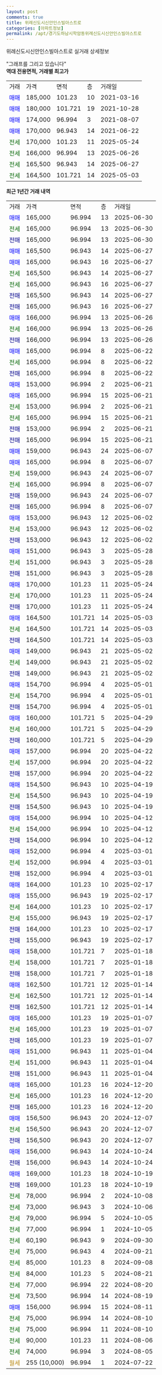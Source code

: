 ```yaml
---
layout: post
comments: true
title: 위례신도시신안인스빌아스트로
categories: [아파트정보]
permalink: /apt/경기도하남시학암동위례신도시신안인스빌아스트로
---
```


위례신도시신안인스빌아스트로 실거래 상세정보

<script type="text/javascript">
  google.charts.load('current', {'packages':['line', 'corechart']});
  google.charts.setOnLoadCallback(drawChart);

  function drawChart() {
    var data = new google.visualization.DataTable();
    data.addColumn('date', '거래일');
    data.addColumn('number', "매매");
    data.addColumn('number', "전세");
    data.addColumn('number', "전매");

    data.addRows([[new Date(Date.parse("2025-06-30")), 165000, null, null], [new Date(Date.parse("2025-06-30")), null, 165000, null], [new Date(Date.parse("2025-06-30")), null, null, 165000], [new Date(Date.parse("2025-06-27")), 165500, null, null], [new Date(Date.parse("2025-06-27")), 165000, null, null], [new Date(Date.parse("2025-06-27")), null, 165500, null], [new Date(Date.parse("2025-06-27")), null, 165000, null], [new Date(Date.parse("2025-06-27")), null, null, 165500], [new Date(Date.parse("2025-06-27")), null, null, 165000], [new Date(Date.parse("2025-06-26")), 166000, null, null], [new Date(Date.parse("2025-06-26")), null, 166000, null], [new Date(Date.parse("2025-06-26")), null, null, 166000], [new Date(Date.parse("2025-06-22")), 165000, null, null], [new Date(Date.parse("2025-06-22")), null, 165000, null], [new Date(Date.parse("2025-06-22")), null, null, 165000], [new Date(Date.parse("2025-06-21")), 153000, null, null], [new Date(Date.parse("2025-06-21")), 165000, null, null], [new Date(Date.parse("2025-06-21")), null, 153000, null], [new Date(Date.parse("2025-06-21")), null, 165000, null], [new Date(Date.parse("2025-06-21")), null, null, 153000], [new Date(Date.parse("2025-06-21")), null, null, 165000], [new Date(Date.parse("2025-06-07")), 159000, null, null], [new Date(Date.parse("2025-06-07")), 165000, null, null], [new Date(Date.parse("2025-06-07")), null, 159000, null], [new Date(Date.parse("2025-06-07")), null, 165000, null], [new Date(Date.parse("2025-06-07")), null, null, 159000], [new Date(Date.parse("2025-06-07")), null, null, 165000], [new Date(Date.parse("2025-06-02")), 153000, null, null], [new Date(Date.parse("2025-06-02")), null, 153000, null], [new Date(Date.parse("2025-06-02")), null, null, 153000], [new Date(Date.parse("2025-05-28")), 151000, null, null], [new Date(Date.parse("2025-05-28")), null, 151000, null], [new Date(Date.parse("2025-05-28")), null, null, 151000], [new Date(Date.parse("2025-05-24")), 170000, null, null], [new Date(Date.parse("2025-05-24")), null, 170000, null], [new Date(Date.parse("2025-05-24")), null, null, 170000], [new Date(Date.parse("2025-05-03")), 164500, null, null], [new Date(Date.parse("2025-05-03")), null, 164500, null], [new Date(Date.parse("2025-05-03")), null, null, 164500], [new Date(Date.parse("2025-05-02")), 149000, null, null], [new Date(Date.parse("2025-05-02")), null, 149000, null], [new Date(Date.parse("2025-05-02")), null, null, 149000], [new Date(Date.parse("2025-05-01")), 154700, null, null], [new Date(Date.parse("2025-05-01")), null, 154700, null], [new Date(Date.parse("2025-05-01")), null, null, 154700], [new Date(Date.parse("2025-04-29")), 160000, null, null], [new Date(Date.parse("2025-04-29")), null, 160000, null], [new Date(Date.parse("2025-04-29")), null, null, 160000], [new Date(Date.parse("2025-04-22")), 157000, null, null], [new Date(Date.parse("2025-04-22")), null, 157000, null], [new Date(Date.parse("2025-04-22")), null, null, 157000], [new Date(Date.parse("2025-04-19")), 154500, null, null], [new Date(Date.parse("2025-04-19")), null, 154500, null], [new Date(Date.parse("2025-04-19")), null, null, 154500], [new Date(Date.parse("2025-04-12")), 154000, null, null], [new Date(Date.parse("2025-04-12")), null, 154000, null], [new Date(Date.parse("2025-04-12")), null, null, 154000], [new Date(Date.parse("2025-03-01")), 152000, null, null], [new Date(Date.parse("2025-03-01")), null, 152000, null], [new Date(Date.parse("2025-03-01")), null, null, 152000], [new Date(Date.parse("2025-02-17")), 164000, null, null], [new Date(Date.parse("2025-02-17")), 155000, null, null], [new Date(Date.parse("2025-02-17")), null, 164000, null], [new Date(Date.parse("2025-02-17")), null, 155000, null], [new Date(Date.parse("2025-02-17")), null, null, 164000], [new Date(Date.parse("2025-02-17")), null, null, 155000], [new Date(Date.parse("2025-01-18")), 158000, null, null], [new Date(Date.parse("2025-01-18")), null, 158000, null], [new Date(Date.parse("2025-01-18")), null, null, 158000], [new Date(Date.parse("2025-01-14")), 162500, null, null], [new Date(Date.parse("2025-01-14")), null, 162500, null], [new Date(Date.parse("2025-01-14")), null, null, 162500], [new Date(Date.parse("2025-01-07")), 165000, null, null], [new Date(Date.parse("2025-01-07")), null, 165000, null], [new Date(Date.parse("2025-01-07")), null, null, 165000], [new Date(Date.parse("2025-01-04")), 151000, null, null], [new Date(Date.parse("2025-01-04")), null, 151000, null], [new Date(Date.parse("2025-01-04")), null, null, 151000], [new Date(Date.parse("2024-12-20")), 165000, null, null], [new Date(Date.parse("2024-12-20")), null, 165000, null], [new Date(Date.parse("2024-12-20")), null, null, 165000], [new Date(Date.parse("2024-12-07")), 156500, null, null], [new Date(Date.parse("2024-12-07")), null, 156500, null], [new Date(Date.parse("2024-12-07")), null, null, 156500], [new Date(Date.parse("2024-10-24")), 156000, null, null], [new Date(Date.parse("2024-10-24")), null, null, 156000], [new Date(Date.parse("2024-10-19")), 169000, null, null], [new Date(Date.parse("2024-10-19")), null, null, 169000], [new Date(Date.parse("2024-10-08")), null, 78000, null], [new Date(Date.parse("2024-10-06")), null, 73000, null], [new Date(Date.parse("2024-10-05")), null, 79000, null], [new Date(Date.parse("2024-10-05")), null, 77000, null], [new Date(Date.parse("2024-09-30")), null, 60190, null], [new Date(Date.parse("2024-09-21")), null, 75000, null], [new Date(Date.parse("2024-09-08")), null, 85000, null], [new Date(Date.parse("2024-08-21")), null, 84000, null], [new Date(Date.parse("2024-08-20")), null, 77000, null], [new Date(Date.parse("2024-08-19")), null, 73500, null], [new Date(Date.parse("2024-08-11")), 156000, null, null], [new Date(Date.parse("2024-08-10")), null, 75000, null], [new Date(Date.parse("2024-08-10")), null, 75000, null], [new Date(Date.parse("2024-08-06")), null, 90000, null], [new Date(Date.parse("2024-08-05")), null, 74000, null], [new Date(Date.parse("2024-07-22")), null, null, null]]);

    var options = {
      hAxis: {
        format: 'yyyy/MM/dd'
      },    
      lineWidth: 0,
      pointsVisible: true,    
      title: '최근 1년간 유형별 실거래가 분포',
      legend: { position: 'bottom' }
    };

    var formatter = new google.visualization.NumberFormat({pattern:'###,###'} );
    formatter.format(data, 1);
    formatter.format(data, 2);
    
    setTimeout(function() {
        var chart = new google.visualization.LineChart(document.getElementById('columnchart_material'));
        chart.draw(data, (options));
        document.getElementById('loading').style.display = 'none';
    }, 200);
  }
</script>


<div id="loading" style="z-index:20; display: block; margin-left: 0px">"그래프를 그리고 있습니다"</div>
<div id="columnchart_material" style="width: 95%; margin-left: 0px; display: block"></div>
<!-- contents start -->
<b>역대 전용면적, 거래별 최고가</b>
<table class="sortable">
    <tr>
      <td>거래</td>
      <td>가격</td>
      <td>면적</td>
      <td>층</td>
      <td>거래일</td>
    </tr>
        <tr>
          <td><a style="color: blue">매매</a></td>
          <td>185,000</td>
          <td>101.23</td>
          <td>10</td>
          <td>2021-03-16</td>
        </tr>            <tr>
          <td><a style="color: blue">매매</a></td>
          <td>180,000</td>
          <td>101.721</td>
          <td>19</td>
          <td>2021-10-28</td>
        </tr>            <tr>
          <td><a style="color: blue">매매</a></td>
          <td>174,000</td>
          <td>96.994</td>
          <td>3</td>
          <td>2021-08-07</td>
        </tr>            <tr>
          <td><a style="color: blue">매매</a></td>
          <td>170,000</td>
          <td>96.943</td>
          <td>14</td>
          <td>2021-06-22</td>
        </tr>        
        <tr>
              <td><a style="color: darkgreen">전세</a></td>
              <td>170,000</td>
              <td>101.23</td>
              <td>11</td>
              <td>2025-05-24</td>
            </tr>            <tr>
              <td><a style="color: darkgreen">전세</a></td>
              <td>166,000</td>
              <td>96.994</td>
              <td>13</td>
              <td>2025-06-26</td>
            </tr>            <tr>
              <td><a style="color: darkgreen">전세</a></td>
              <td>165,500</td>
              <td>96.943</td>
              <td>14</td>
              <td>2025-06-27</td>
            </tr>            <tr>
              <td><a style="color: darkgreen">전세</a></td>
              <td>164,500</td>
              <td>101.721</td>
              <td>14</td>
              <td>2025-05-03</td>
            </tr>        
    
</table>

<b>최근 1년간 거래 내역</b>

<table class="sortable">
    <tr>
      <td>거래</td>
      <td>가격</td>
      <td>면적</td>
      <td>층</td>
      <td>거래일</td>
    </tr>
    <tr>
      <td><a style="color: blue">매매</a></td>
      <td>165,000</td>
      <td>96.994</td>
      <td>13</td>
      <td>2025-06-30</td>
    </tr>          <tr>
      <td><a style="color: darkgreen">전세</a></td>
      <td>165,000</td>
      <td>96.994</td>
      <td>13</td>
      <td>2025-06-30</td>
    </tr>          <tr>
      <td><a style="color: darkblue">전매</a></td>
      <td>165,000</td>
      <td>96.994</td>
      <td>13</td>
      <td>2025-06-30</td>
    </tr>          <tr>
      <td><a style="color: blue">매매</a></td>
      <td>165,500</td>
      <td>96.943</td>
      <td>14</td>
      <td>2025-06-27</td>
    </tr>          <tr>
      <td><a style="color: blue">매매</a></td>
      <td>165,000</td>
      <td>96.943</td>
      <td>16</td>
      <td>2025-06-27</td>
    </tr>          <tr>
      <td><a style="color: darkgreen">전세</a></td>
      <td>165,500</td>
      <td>96.943</td>
      <td>14</td>
      <td>2025-06-27</td>
    </tr>          <tr>
      <td><a style="color: darkgreen">전세</a></td>
      <td>165,000</td>
      <td>96.943</td>
      <td>16</td>
      <td>2025-06-27</td>
    </tr>          <tr>
      <td><a style="color: darkblue">전매</a></td>
      <td>165,500</td>
      <td>96.943</td>
      <td>14</td>
      <td>2025-06-27</td>
    </tr>          <tr>
      <td><a style="color: darkblue">전매</a></td>
      <td>165,000</td>
      <td>96.943</td>
      <td>16</td>
      <td>2025-06-27</td>
    </tr>          <tr>
      <td><a style="color: blue">매매</a></td>
      <td>166,000</td>
      <td>96.994</td>
      <td>13</td>
      <td>2025-06-26</td>
    </tr>          <tr>
      <td><a style="color: darkgreen">전세</a></td>
      <td>166,000</td>
      <td>96.994</td>
      <td>13</td>
      <td>2025-06-26</td>
    </tr>          <tr>
      <td><a style="color: darkblue">전매</a></td>
      <td>166,000</td>
      <td>96.994</td>
      <td>13</td>
      <td>2025-06-26</td>
    </tr>          <tr>
      <td><a style="color: blue">매매</a></td>
      <td>165,000</td>
      <td>96.994</td>
      <td>8</td>
      <td>2025-06-22</td>
    </tr>          <tr>
      <td><a style="color: darkgreen">전세</a></td>
      <td>165,000</td>
      <td>96.994</td>
      <td>8</td>
      <td>2025-06-22</td>
    </tr>          <tr>
      <td><a style="color: darkblue">전매</a></td>
      <td>165,000</td>
      <td>96.994</td>
      <td>8</td>
      <td>2025-06-22</td>
    </tr>          <tr>
      <td><a style="color: blue">매매</a></td>
      <td>153,000</td>
      <td>96.994</td>
      <td>2</td>
      <td>2025-06-21</td>
    </tr>          <tr>
      <td><a style="color: blue">매매</a></td>
      <td>165,000</td>
      <td>96.994</td>
      <td>15</td>
      <td>2025-06-21</td>
    </tr>          <tr>
      <td><a style="color: darkgreen">전세</a></td>
      <td>153,000</td>
      <td>96.994</td>
      <td>2</td>
      <td>2025-06-21</td>
    </tr>          <tr>
      <td><a style="color: darkgreen">전세</a></td>
      <td>165,000</td>
      <td>96.994</td>
      <td>15</td>
      <td>2025-06-21</td>
    </tr>          <tr>
      <td><a style="color: darkblue">전매</a></td>
      <td>153,000</td>
      <td>96.994</td>
      <td>2</td>
      <td>2025-06-21</td>
    </tr>          <tr>
      <td><a style="color: darkblue">전매</a></td>
      <td>165,000</td>
      <td>96.994</td>
      <td>15</td>
      <td>2025-06-21</td>
    </tr>          <tr>
      <td><a style="color: blue">매매</a></td>
      <td>159,000</td>
      <td>96.943</td>
      <td>24</td>
      <td>2025-06-07</td>
    </tr>          <tr>
      <td><a style="color: blue">매매</a></td>
      <td>165,000</td>
      <td>96.994</td>
      <td>8</td>
      <td>2025-06-07</td>
    </tr>          <tr>
      <td><a style="color: darkgreen">전세</a></td>
      <td>159,000</td>
      <td>96.943</td>
      <td>24</td>
      <td>2025-06-07</td>
    </tr>          <tr>
      <td><a style="color: darkgreen">전세</a></td>
      <td>165,000</td>
      <td>96.994</td>
      <td>8</td>
      <td>2025-06-07</td>
    </tr>          <tr>
      <td><a style="color: darkblue">전매</a></td>
      <td>159,000</td>
      <td>96.943</td>
      <td>24</td>
      <td>2025-06-07</td>
    </tr>          <tr>
      <td><a style="color: darkblue">전매</a></td>
      <td>165,000</td>
      <td>96.994</td>
      <td>8</td>
      <td>2025-06-07</td>
    </tr>          <tr>
      <td><a style="color: blue">매매</a></td>
      <td>153,000</td>
      <td>96.943</td>
      <td>12</td>
      <td>2025-06-02</td>
    </tr>          <tr>
      <td><a style="color: darkgreen">전세</a></td>
      <td>153,000</td>
      <td>96.943</td>
      <td>12</td>
      <td>2025-06-02</td>
    </tr>          <tr>
      <td><a style="color: darkblue">전매</a></td>
      <td>153,000</td>
      <td>96.943</td>
      <td>12</td>
      <td>2025-06-02</td>
    </tr>          <tr>
      <td><a style="color: blue">매매</a></td>
      <td>151,000</td>
      <td>96.943</td>
      <td>3</td>
      <td>2025-05-28</td>
    </tr>          <tr>
      <td><a style="color: darkgreen">전세</a></td>
      <td>151,000</td>
      <td>96.943</td>
      <td>3</td>
      <td>2025-05-28</td>
    </tr>          <tr>
      <td><a style="color: darkblue">전매</a></td>
      <td>151,000</td>
      <td>96.943</td>
      <td>3</td>
      <td>2025-05-28</td>
    </tr>          <tr>
      <td><a style="color: blue">매매</a></td>
      <td>170,000</td>
      <td>101.23</td>
      <td>11</td>
      <td>2025-05-24</td>
    </tr>          <tr>
      <td><a style="color: darkgreen">전세</a></td>
      <td>170,000</td>
      <td>101.23</td>
      <td>11</td>
      <td>2025-05-24</td>
    </tr>          <tr>
      <td><a style="color: darkblue">전매</a></td>
      <td>170,000</td>
      <td>101.23</td>
      <td>11</td>
      <td>2025-05-24</td>
    </tr>          <tr>
      <td><a style="color: blue">매매</a></td>
      <td>164,500</td>
      <td>101.721</td>
      <td>14</td>
      <td>2025-05-03</td>
    </tr>          <tr>
      <td><a style="color: darkgreen">전세</a></td>
      <td>164,500</td>
      <td>101.721</td>
      <td>14</td>
      <td>2025-05-03</td>
    </tr>          <tr>
      <td><a style="color: darkblue">전매</a></td>
      <td>164,500</td>
      <td>101.721</td>
      <td>14</td>
      <td>2025-05-03</td>
    </tr>          <tr>
      <td><a style="color: blue">매매</a></td>
      <td>149,000</td>
      <td>96.943</td>
      <td>21</td>
      <td>2025-05-02</td>
    </tr>          <tr>
      <td><a style="color: darkgreen">전세</a></td>
      <td>149,000</td>
      <td>96.943</td>
      <td>21</td>
      <td>2025-05-02</td>
    </tr>          <tr>
      <td><a style="color: darkblue">전매</a></td>
      <td>149,000</td>
      <td>96.943</td>
      <td>21</td>
      <td>2025-05-02</td>
    </tr>          <tr>
      <td><a style="color: blue">매매</a></td>
      <td>154,700</td>
      <td>96.994</td>
      <td>4</td>
      <td>2025-05-01</td>
    </tr>          <tr>
      <td><a style="color: darkgreen">전세</a></td>
      <td>154,700</td>
      <td>96.994</td>
      <td>4</td>
      <td>2025-05-01</td>
    </tr>          <tr>
      <td><a style="color: darkblue">전매</a></td>
      <td>154,700</td>
      <td>96.994</td>
      <td>4</td>
      <td>2025-05-01</td>
    </tr>          <tr>
      <td><a style="color: blue">매매</a></td>
      <td>160,000</td>
      <td>101.721</td>
      <td>5</td>
      <td>2025-04-29</td>
    </tr>          <tr>
      <td><a style="color: darkgreen">전세</a></td>
      <td>160,000</td>
      <td>101.721</td>
      <td>5</td>
      <td>2025-04-29</td>
    </tr>          <tr>
      <td><a style="color: darkblue">전매</a></td>
      <td>160,000</td>
      <td>101.721</td>
      <td>5</td>
      <td>2025-04-29</td>
    </tr>          <tr>
      <td><a style="color: blue">매매</a></td>
      <td>157,000</td>
      <td>96.994</td>
      <td>20</td>
      <td>2025-04-22</td>
    </tr>          <tr>
      <td><a style="color: darkgreen">전세</a></td>
      <td>157,000</td>
      <td>96.994</td>
      <td>20</td>
      <td>2025-04-22</td>
    </tr>          <tr>
      <td><a style="color: darkblue">전매</a></td>
      <td>157,000</td>
      <td>96.994</td>
      <td>20</td>
      <td>2025-04-22</td>
    </tr>          <tr>
      <td><a style="color: blue">매매</a></td>
      <td>154,500</td>
      <td>96.943</td>
      <td>10</td>
      <td>2025-04-19</td>
    </tr>          <tr>
      <td><a style="color: darkgreen">전세</a></td>
      <td>154,500</td>
      <td>96.943</td>
      <td>10</td>
      <td>2025-04-19</td>
    </tr>          <tr>
      <td><a style="color: darkblue">전매</a></td>
      <td>154,500</td>
      <td>96.943</td>
      <td>10</td>
      <td>2025-04-19</td>
    </tr>          <tr>
      <td><a style="color: blue">매매</a></td>
      <td>154,000</td>
      <td>96.994</td>
      <td>10</td>
      <td>2025-04-12</td>
    </tr>          <tr>
      <td><a style="color: darkgreen">전세</a></td>
      <td>154,000</td>
      <td>96.994</td>
      <td>10</td>
      <td>2025-04-12</td>
    </tr>          <tr>
      <td><a style="color: darkblue">전매</a></td>
      <td>154,000</td>
      <td>96.994</td>
      <td>10</td>
      <td>2025-04-12</td>
    </tr>          <tr>
      <td><a style="color: blue">매매</a></td>
      <td>152,000</td>
      <td>96.994</td>
      <td>4</td>
      <td>2025-03-01</td>
    </tr>          <tr>
      <td><a style="color: darkgreen">전세</a></td>
      <td>152,000</td>
      <td>96.994</td>
      <td>4</td>
      <td>2025-03-01</td>
    </tr>          <tr>
      <td><a style="color: darkblue">전매</a></td>
      <td>152,000</td>
      <td>96.994</td>
      <td>4</td>
      <td>2025-03-01</td>
    </tr>          <tr>
      <td><a style="color: blue">매매</a></td>
      <td>164,000</td>
      <td>101.23</td>
      <td>10</td>
      <td>2025-02-17</td>
    </tr>          <tr>
      <td><a style="color: blue">매매</a></td>
      <td>155,000</td>
      <td>96.943</td>
      <td>19</td>
      <td>2025-02-17</td>
    </tr>          <tr>
      <td><a style="color: darkgreen">전세</a></td>
      <td>164,000</td>
      <td>101.23</td>
      <td>10</td>
      <td>2025-02-17</td>
    </tr>          <tr>
      <td><a style="color: darkgreen">전세</a></td>
      <td>155,000</td>
      <td>96.943</td>
      <td>19</td>
      <td>2025-02-17</td>
    </tr>          <tr>
      <td><a style="color: darkblue">전매</a></td>
      <td>164,000</td>
      <td>101.23</td>
      <td>10</td>
      <td>2025-02-17</td>
    </tr>          <tr>
      <td><a style="color: darkblue">전매</a></td>
      <td>155,000</td>
      <td>96.943</td>
      <td>19</td>
      <td>2025-02-17</td>
    </tr>          <tr>
      <td><a style="color: blue">매매</a></td>
      <td>158,000</td>
      <td>101.721</td>
      <td>7</td>
      <td>2025-01-18</td>
    </tr>          <tr>
      <td><a style="color: darkgreen">전세</a></td>
      <td>158,000</td>
      <td>101.721</td>
      <td>7</td>
      <td>2025-01-18</td>
    </tr>          <tr>
      <td><a style="color: darkblue">전매</a></td>
      <td>158,000</td>
      <td>101.721</td>
      <td>7</td>
      <td>2025-01-18</td>
    </tr>          <tr>
      <td><a style="color: blue">매매</a></td>
      <td>162,500</td>
      <td>101.721</td>
      <td>12</td>
      <td>2025-01-14</td>
    </tr>          <tr>
      <td><a style="color: darkgreen">전세</a></td>
      <td>162,500</td>
      <td>101.721</td>
      <td>12</td>
      <td>2025-01-14</td>
    </tr>          <tr>
      <td><a style="color: darkblue">전매</a></td>
      <td>162,500</td>
      <td>101.721</td>
      <td>12</td>
      <td>2025-01-14</td>
    </tr>          <tr>
      <td><a style="color: blue">매매</a></td>
      <td>165,000</td>
      <td>101.23</td>
      <td>19</td>
      <td>2025-01-07</td>
    </tr>          <tr>
      <td><a style="color: darkgreen">전세</a></td>
      <td>165,000</td>
      <td>101.23</td>
      <td>19</td>
      <td>2025-01-07</td>
    </tr>          <tr>
      <td><a style="color: darkblue">전매</a></td>
      <td>165,000</td>
      <td>101.23</td>
      <td>19</td>
      <td>2025-01-07</td>
    </tr>          <tr>
      <td><a style="color: blue">매매</a></td>
      <td>151,000</td>
      <td>96.943</td>
      <td>11</td>
      <td>2025-01-04</td>
    </tr>          <tr>
      <td><a style="color: darkgreen">전세</a></td>
      <td>151,000</td>
      <td>96.943</td>
      <td>11</td>
      <td>2025-01-04</td>
    </tr>          <tr>
      <td><a style="color: darkblue">전매</a></td>
      <td>151,000</td>
      <td>96.943</td>
      <td>11</td>
      <td>2025-01-04</td>
    </tr>          <tr>
      <td><a style="color: blue">매매</a></td>
      <td>165,000</td>
      <td>101.23</td>
      <td>16</td>
      <td>2024-12-20</td>
    </tr>          <tr>
      <td><a style="color: darkgreen">전세</a></td>
      <td>165,000</td>
      <td>101.23</td>
      <td>16</td>
      <td>2024-12-20</td>
    </tr>          <tr>
      <td><a style="color: darkblue">전매</a></td>
      <td>165,000</td>
      <td>101.23</td>
      <td>16</td>
      <td>2024-12-20</td>
    </tr>          <tr>
      <td><a style="color: blue">매매</a></td>
      <td>156,500</td>
      <td>96.943</td>
      <td>20</td>
      <td>2024-12-07</td>
    </tr>          <tr>
      <td><a style="color: darkgreen">전세</a></td>
      <td>156,500</td>
      <td>96.943</td>
      <td>20</td>
      <td>2024-12-07</td>
    </tr>          <tr>
      <td><a style="color: darkblue">전매</a></td>
      <td>156,500</td>
      <td>96.943</td>
      <td>20</td>
      <td>2024-12-07</td>
    </tr>          <tr>
      <td><a style="color: blue">매매</a></td>
      <td>156,000</td>
      <td>96.943</td>
      <td>14</td>
      <td>2024-10-24</td>
    </tr>          <tr>
      <td><a style="color: darkblue">전매</a></td>
      <td>156,000</td>
      <td>96.943</td>
      <td>14</td>
      <td>2024-10-24</td>
    </tr>          <tr>
      <td><a style="color: blue">매매</a></td>
      <td>169,000</td>
      <td>101.23</td>
      <td>18</td>
      <td>2024-10-19</td>
    </tr>          <tr>
      <td><a style="color: darkblue">전매</a></td>
      <td>169,000</td>
      <td>101.23</td>
      <td>18</td>
      <td>2024-10-19</td>
    </tr>          <tr>
      <td><a style="color: darkgreen">전세</a></td>
      <td>78,000</td>
      <td>96.994</td>
      <td>2</td>
      <td>2024-10-08</td>
    </tr>          <tr>
      <td><a style="color: darkgreen">전세</a></td>
      <td>73,000</td>
      <td>96.943</td>
      <td>3</td>
      <td>2024-10-06</td>
    </tr>          <tr>
      <td><a style="color: darkgreen">전세</a></td>
      <td>79,000</td>
      <td>96.994</td>
      <td>5</td>
      <td>2024-10-05</td>
    </tr>          <tr>
      <td><a style="color: darkgreen">전세</a></td>
      <td>77,000</td>
      <td>96.994</td>
      <td>1</td>
      <td>2024-10-05</td>
    </tr>          <tr>
      <td><a style="color: darkgreen">전세</a></td>
      <td>60,190</td>
      <td>96.943</td>
      <td>9</td>
      <td>2024-09-30</td>
    </tr>          <tr>
      <td><a style="color: darkgreen">전세</a></td>
      <td>75,000</td>
      <td>96.943</td>
      <td>4</td>
      <td>2024-09-21</td>
    </tr>          <tr>
      <td><a style="color: darkgreen">전세</a></td>
      <td>85,000</td>
      <td>101.23</td>
      <td>8</td>
      <td>2024-09-08</td>
    </tr>          <tr>
      <td><a style="color: darkgreen">전세</a></td>
      <td>84,000</td>
      <td>101.23</td>
      <td>5</td>
      <td>2024-08-21</td>
    </tr>          <tr>
      <td><a style="color: darkgreen">전세</a></td>
      <td>77,000</td>
      <td>96.994</td>
      <td>22</td>
      <td>2024-08-20</td>
    </tr>          <tr>
      <td><a style="color: darkgreen">전세</a></td>
      <td>73,500</td>
      <td>96.994</td>
      <td>14</td>
      <td>2024-08-19</td>
    </tr>          <tr>
      <td><a style="color: blue">매매</a></td>
      <td>156,000</td>
      <td>96.994</td>
      <td>15</td>
      <td>2024-08-11</td>
    </tr>          <tr>
      <td><a style="color: darkgreen">전세</a></td>
      <td>75,000</td>
      <td>96.994</td>
      <td>14</td>
      <td>2024-08-10</td>
    </tr>          <tr>
      <td><a style="color: darkgreen">전세</a></td>
      <td>75,000</td>
      <td>96.994</td>
      <td>11</td>
      <td>2024-08-10</td>
    </tr>          <tr>
      <td><a style="color: darkgreen">전세</a></td>
      <td>90,000</td>
      <td>101.23</td>
      <td>11</td>
      <td>2024-08-06</td>
    </tr>          <tr>
      <td><a style="color: darkgreen">전세</a></td>
      <td>74,000</td>
      <td>96.994</td>
      <td>3</td>
      <td>2024-08-05</td>
    </tr>          <tr>
      <td><a style="color: darkgoldenrod">월세</a></td>
      <td>255 (10,000)</td>
      <td>96.994</td>
      <td>1</td>
      <td>2024-07-22</td>
    </tr>      </table>
<!-- contents end -->    

